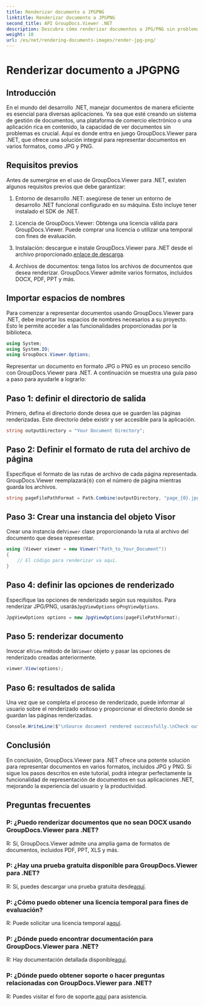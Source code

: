 ```yaml
---
title: Renderizar documento a JPGPNG
linktitle: Renderizar documento a JPGPNG
second_title: API GroupDocs.Viewer .NET
description: Descubra cómo renderizar documentos a JPG/PNG sin problemas en .NET usando GroupDocs.Viewer para mejorar la experiencia del usuario y la productividad.
weight: 10
url: /es/net/rendering-documents-images/render-jpg-png/
---
```


# Renderizar documento a JPGPNG

## Introducción

En el mundo del desarrollo .NET, manejar documentos de manera eficiente es esencial para diversas aplicaciones. Ya sea que esté creando un sistema de gestión de documentos, una plataforma de comercio electrónico o una aplicación rica en contenido, la capacidad de ver documentos sin problemas es crucial. Aquí es donde entra en juego GroupDocs.Viewer para .NET, que ofrece una solución integral para representar documentos en varios formatos, como JPG y PNG.

## Requisitos previos

Antes de sumergirse en el uso de GroupDocs.Viewer para .NET, existen algunos requisitos previos que debe garantizar:

1. Entorno de desarrollo .NET: asegúrese de tener un entorno de desarrollo .NET funcional configurado en su máquina. Esto incluye tener instalado el SDK de .NET.

2. Licencia de GroupDocs.Viewer: Obtenga una licencia válida para GroupDocs.Viewer. Puede comprar una licencia o utilizar una temporal con fines de evaluación.

3.  Instalación: descargue e instale GroupDocs.Viewer para .NET desde el archivo proporcionado.[enlace de descarga](https://releases.groupdocs.com/viewer/net/).

4. Archivos de documentos: tenga listos los archivos de documentos que desea renderizar. GroupDocs.Viewer admite varios formatos, incluidos DOCX, PDF, PPT y más.

## Importar espacios de nombres

Para comenzar a representar documentos usando GroupDocs.Viewer para .NET, debe importar los espacios de nombres necesarios a su proyecto. Esto le permite acceder a las funcionalidades proporcionadas por la biblioteca.

```csharp
using System;
using System.IO;
using GroupDocs.Viewer.Options;
```

Representar un documento en formato JPG o PNG es un proceso sencillo con GroupDocs.Viewer para .NET. A continuación se muestra una guía paso a paso para ayudarle a lograrlo:

## Paso 1: definir el directorio de salida

Primero, defina el directorio donde desea que se guarden las páginas renderizadas. Este directorio debe existir y ser accesible para la aplicación.

```csharp
string outputDirectory = "Your Document Directory";
```

## Paso 2: Definir el formato de ruta del archivo de página

 Especifique el formato de las rutas de archivo de cada página representada. GroupDocs.Viewer reemplazará`{0}` con el número de página mientras guarda los archivos.

```csharp
string pageFilePathFormat = Path.Combine(outputDirectory, "page_{0}.jpg");
```

## Paso 3: Crear una instancia del objeto Visor

 Crear una instancia del`Viewer` clase proporcionando la ruta al archivo del documento que desea representar.

```csharp
using (Viewer viewer = new Viewer("Path_to_Your_Document"))
{
    // El código para renderizar va aquí.
}
```

## Paso 4: definir las opciones de renderizado

Especifique las opciones de renderizado según sus requisitos. Para renderizar JPG/PNG, usarás`JpgViewOptions` o`PngViewOptions`.

```csharp
JpgViewOptions options = new JpgViewOptions(pageFilePathFormat);
```

## Paso 5: renderizar documento

 Invocar el`View` método de la`Viewer` objeto y pasar las opciones de renderizado creadas anteriormente.

```csharp
viewer.View(options);
```

## Paso 6: resultados de salida

Una vez que se completa el proceso de renderizado, puede informar al usuario sobre el renderizado exitoso y proporcionar el directorio donde se guardan las páginas renderizadas.

```csharp
Console.WriteLine($"\nSource document rendered successfully.\nCheck output in {outputDirectory}.");
```

## Conclusión

En conclusión, GroupDocs.Viewer para .NET ofrece una potente solución para representar documentos en varios formatos, incluidos JPG y PNG. Si sigue los pasos descritos en este tutorial, podrá integrar perfectamente la funcionalidad de representación de documentos en sus aplicaciones .NET, mejorando la experiencia del usuario y la productividad.

## Preguntas frecuentes

### P: ¿Puedo renderizar documentos que no sean DOCX usando GroupDocs.Viewer para .NET?

R: Sí, GroupDocs.Viewer admite una amplia gama de formatos de documentos, incluidos PDF, PPT, XLS y más.

### P: ¿Hay una prueba gratuita disponible para GroupDocs.Viewer para .NET?

 R: Sí, puedes descargar una prueba gratuita desde[aquí](https://releases.groupdocs.com/).

### P: ¿Cómo puedo obtener una licencia temporal para fines de evaluación?

R: Puede solicitar una licencia temporal a[aquí](https://purchase.groupdocs.com/temporary-license/).

### P: ¿Dónde puedo encontrar documentación para GroupDocs.Viewer para .NET?

 R: Hay documentación detallada disponible[aquí](https://tutorials.groupdocs.com/viewer/net/).

### P: ¿Dónde puedo obtener soporte o hacer preguntas relacionadas con GroupDocs.Viewer para .NET?

 R: Puedes visitar el foro de soporte.[aquí](https://forum.groupdocs.com/c/viewer/9) para asistencia.